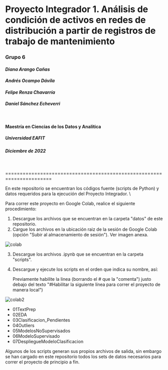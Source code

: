 # Proyecto Integrador 1. Análisis de condición de activos en redes de distribución a partir de registros de trabajo de mantenimiento

### **Grupo 6**  
#### *Diana Arango Cañas*
#### *Andrés Ocampo Dávila*
#### *Felipe Renza Chavarría* 
#### *Daniel Sánchez Echeverri*

<br />

#### Maestría en Ciencias de los Datos y Analítica
##### Universidad EAFIT
##### Diciembre de 2022

<br />

======================================================================

En este repositorio se encuentran los códigos fuente (scripts de Python) y datos requeridos para la ejecución del Proyecto Integrador.
\

Para correr este proyecto en Google Colab, realice el siguiente procedimiento:

1. Descargue los archivos que se encuentran en la carpeta "datos" de este repositorio.
2. Cargue los archivos en la ubicación raiz de la sesión de Google Colab (opción "Subir al almacenamiento de sesión"). Ver imagen anexa.

![colab](https://user-images.githubusercontent.com/70821787/205749783-84abe7a3-48e3-416d-85b9-62bb8d06412e.png)

3. Descargue los archivos .ipynb que se encuentran en la carpeta "scripts".
4. Descargue y ejecute los scripts en el orden que indica su nombre, así:
   
   Previamente habilite la linea (borrando el # que la "comenta") justo debajo del texto "#Habilitar la siguiente línea para correr el proyecto de manera local")
   
![colab2](https://user-images.githubusercontent.com/70821787/205754338-f9c73819-8943-49f9-81c0-2911d2d77c24.png)
   
   - 01TextPrep
   - 02EDA
   - 03Clasificacion_Pendientes
   - 04Outliers
   - 05ModelosNoSupervisados
   - 06ModeloSupervisado
   - 07DespliegueModeloClasificacion
   
Algunos de los scripts generan sus propios archivos de salida, sin embargo se han cargado en este repositorio todos los sets de datos necesarios para correr el proyecto de principio a fin.


